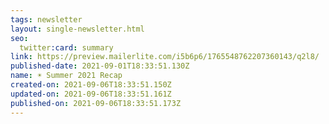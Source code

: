 ```yaml
---
tags: newsletter
layout: single-newsletter.html
seo:
  twitter:card: summary
link: https://preview.mailerlite.com/i5b6p6/1765548762207360143/q2l8/
published-date: 2021-09-01T18:33:51.130Z
name: ☀️ Summer 2021 Recap
created-on: 2021-09-06T18:33:51.150Z
updated-on: 2021-09-06T18:33:51.161Z
published-on: 2021-09-06T18:33:51.173Z
---
```

